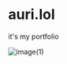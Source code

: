 # auri.lol

it's my portfolio 

![image(1)](https://github.com/user-attachments/assets/f7490024-de31-4987-a9e7-826bfbc9356b)
